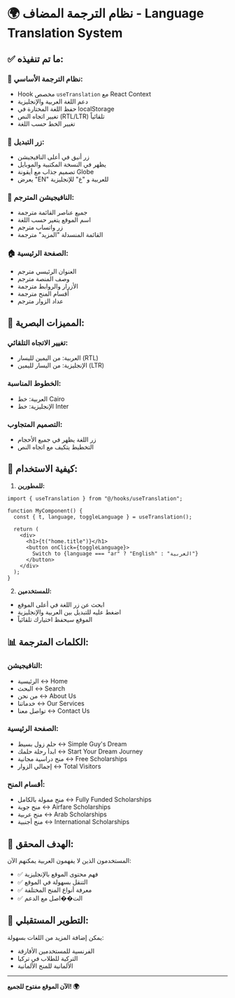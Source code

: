 # 🌍 نظام الترجمة المضاف - Language Translation System

## ✅ ما تم تنفيذه:

### 🔧 **نظام الترجمة الأساسي:**

- Hook مخصص `useTranslation` مع React Context
- دعم اللغة العربية والإنجليزية
- حفظ اللغة المختارة في localStorage
- تغيير اتجاه النص (RTL/LTR) تلقائياً
- تغيير الخط حسب اللغة

### 🎯 **زر التبديل:**

- زر أنيق في أعلى النافيجيشن
- يظهر في النسخة المكتبية والموبايل
- تصميم جذاب مع أيقونة Globe
- يعرض "EN" للعربية و "ع" للإنجليزية

### 📱 **النافيجيشن المترجم:**

- جميع عناصر القائمة مترجمة
- اسم الموقع يتغير حسب اللغة
- زر واتساب مترجم
- القائمة المنسدلة "المزيد" مترجمة

### 🏠 **الصفحة الرئيسية:**

- العنوان الرئيسي مترجم
- وصف المنصة مترجم
- الأزرار والروابط مترجمة
- أقسام المنح مترجمة
- عداد الزوار مترجم

## 🎨 **المميزات البصرية:**

### **تغيير الاتجاه التلقائي:**

- العربية: من اليمين لليسار (RTL)
- الإنجليزية: من اليسار لليمين (LTR)

### **الخطوط المناسبة:**

- العربية: خط Cairo
- الإنجليزية: خط Inter

### **التصميم المتجاوب:**

- زر اللغة يظهر في جميع الأحجام
- التخطيط يتكيف مع اتجاه النص

## 🔄 **كيفية الاستخدام:**

1. **للمطورين:**

```tsx
import { useTranslation } from "@/hooks/useTranslation";

function MyComponent() {
  const { t, language, toggleLanguage } = useTranslation();

  return (
    <div>
      <h1>{t("home.title")}</h1>
      <button onClick={toggleLanguage}>
        Switch to {language === "ar" ? "English" : "العربية"}
      </button>
    </div>
  );
}
```

2. **للمستخدمين:**

- ابحث عن زر اللغة في أعلى الموقع
- اضغط عليه للتبديل بين العربية والإنجليزية
- الموقع سيحفظ اختيارك تلقائياً

## 📊 **الكلمات المترجمة:**

### **النافيجيشن:**

- الرئيسية ↔ Home
- البحث ↔ Search
- من نحن ↔ About Us
- خدماتنا ↔ Our Services
- تواصل معنا ↔ Contact Us

### **الصفحة الرئيسية:**

- حلم زول بسيط ↔ Simple Guy's Dream
- ابدأ رحلة حلمك ↔ Start Your Dream Journey
- منح دراسية مجانية ↔ Free Scholarships
- إجمالي الزوار ↔ Total Visitors

### **أقسام المنح:**

- منح ممولة بالكامل ↔ Fully Funded Scholarships
- منح جوية ↔ Airfare Scholarships
- منح عربية ↔ Arab Scholarships
- منح أجنبية ↔ International Scholarships

## 🎯 **الهدف المحقق:**

المستخدمون الذين لا يفهمون العربية يمكنهم الآن:

- ✅ فهم محتوى الموقع بالإنجليزية
- ✅ التنقل بسهولة في الموقع
- ✅ معرفة أنواع المنح المختلفة
- ✅ الت��اصل مع الدعم

## 🚀 **التطوير المستقبلي:**

يمكن إضافة المزيد من اللغات بسهولة:

- الفرنسية للمستخدمين الأفارقة
- التركية للطلاب في تركيا
- الألمانية للمنح الألمانية

---

**الآن الموقع مفتوح للجميع! 🌍**

